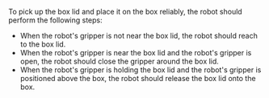 To pick up the box lid and place it on the box reliably, the robot should perform the following steps:
- When the robot's gripper is not near the box lid, the robot should reach to the box lid.
- When the robot's gripper is near the box lid and the robot's gripper is open, the robot should close the gripper around the box lid.
- When the robot's gripper is holding the box lid and the robot's gripper is positioned above the box, the robot should release the box lid onto the box.